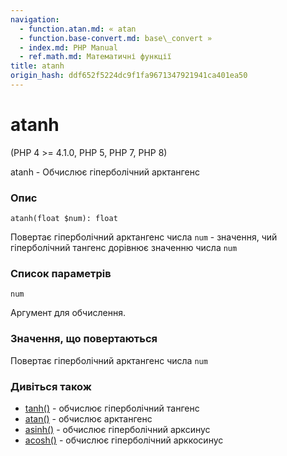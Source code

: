 ```yaml
---
navigation:
  - function.atan.md: « atan
  - function.base-convert.md: base\_convert »
  - index.md: PHP Manual
  - ref.math.md: Математичні функції
title: atanh
origin_hash: ddf652f5224dc9f1fa9671347921941ca401ea50
---
```

# atanh

(PHP 4 >= 4.1.0, PHP 5, PHP 7, PHP 8)

atanh - Обчислює гіперболічний арктангенс

### Опис

```methodsynopsis
atanh(float $num): float
```

Повертає гіперболічний арктангенс числа `num` - значення, чий гіперболічний тангенс дорівнює значенню числа `num`

### Список параметрів

`num`

Аргумент для обчислення.

### Значення, що повертаються

Повертає гіперболічний арктангенс числа `num`

### Дивіться також

-   [tanh()](function.tanh.md) \- обчислює гіперболічний тангенс
-   [atan()](function.atan.md) \- обчислює арктангенс
-   [asinh()](function.asinh.md) \- обчислює гіперболічний арксинус
-   [acosh()](function.acosh.md) \- обчислює гіперболічний арккосинус
